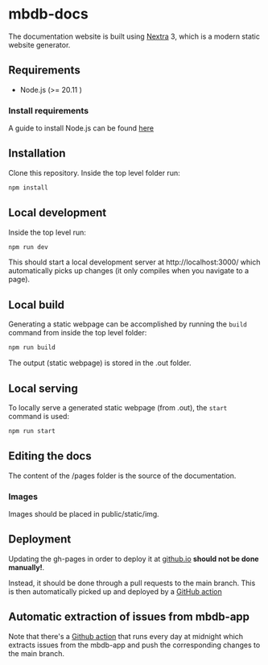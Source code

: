 # mbdb-docs

The documentation website is built using [Nextra](https://nextra.site/) 3,
which is a modern static website generator.

## Requirements

 * Node.js (>= 20.11 )

### Install requirements

A guide to install Node.js can be found [here](https://nodejs.org/en/download/package-manager)

## Installation

Clone this repository. Inside the top level folder run:

```bash
npm install
```

## Local development

Inside the top level run:

```bash
npm run dev
```

This should start a local development server at http://localhost:3000/
which automatically picks up changes (it only compiles when you navigate to a
page).

## Local build

Generating a static webpage can be accomplished by running the `build` command
from inside the top level folder:

```bash
npm run build
```

The output (static webpage) is stored in the .out folder.

## Local serving

To locally serve a generated static webpage (from .out), the `start`
command is used:

```bash
npm run start
```

## Editing the docs

The content of the /pages folder is the source of
the documentation.

### Images

Images should be placed in public/static/img.

## Deployment

Updating the gh-pages in order to deploy it at
[github.io](https://molecular-biophysics-database.github.io/mbdb-docs/)
**should not be done manually!**.

Instead, it should be done through a pull requests to the main branch.
This is then automatically picked up and deployed by a
[GitHub action](https://github.com/Molecular-Biophysics-Database/mbdb-docs/blob/main/.github/workflows/deploy.yml)

## Automatic extraction of issues from mbdb-app

Note that there's a
[Github action](https://github.com/Molecular-Biophysics-Database/mbdb-docs/blob/main/.github/workflows/issues_from_app.yml)
that runs every day at midnight which
extracts issues from the mbdb-app and push the corresponding changes to the main
branch.